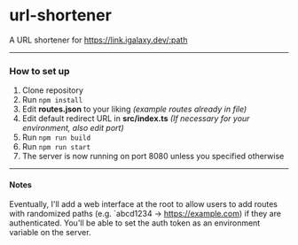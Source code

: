 # url-shortener
A URL shortener for https://link.igalaxy.dev/:path

---
### How to set up
1. Clone repository
2. Run `npm install`
3. Edit **routes.json** to your liking *(example routes already in file)*
4. Edit default redirect URL in **src/index.ts** *(If necessary for your environment, also edit port)*
5. Run `npm run build`
6. Run `npm run start`
7. The server is now running on port 8080 unless you specified otherwise

---
#### Notes
Eventually, I'll add a web interface at the root to allow users to add routes with randomized paths (e.g. `abcd1234 -> https://example.com) if they are authenticated. You'll be able to set the auth token as an environment variable on the server.